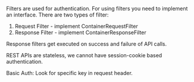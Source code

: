 Filters are used for authentication.
For using filters you need to implement an interface.
There are two types of filter:
1. Request Filter - implement ContainerRequestFilter
2. Response Filter - implement ContainerResponseFilter

Response filters get executed on success and failure of API calls.

REST APIs are stateless, we cannot have session-cookie based authentication.


Basic Auth:
Look for specific key in request header.

